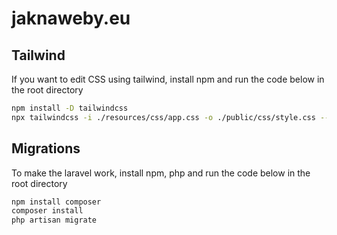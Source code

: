 # jaknaweby.eu
## Tailwind
If you want to edit CSS using tailwind, install npm and run the code below in the root directory
```bash
npm install -D tailwindcss
npx tailwindcss -i ./resources/css/app.css -o ./public/css/style.css --watch
```

## Migrations
To make the laravel work, install npm, php and run the code below in the root directory
```bash
npm install composer
composer install
php artisan migrate
```
